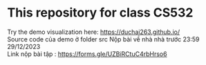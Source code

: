 # This repository for class CS532   
Try the demo visualization here: https://duchai263.github.io/  
Source code của demo ở folder src
Nộp bài về nhà nhà trước 23:59 29/12/2023  
Link nộp bài tập : https://forms.gle/UZBiRCtuC4rbHrso6
